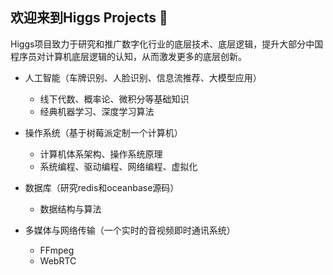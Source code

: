 ## 欢迎来到Higgs Projects 👋

Higgs项目致力于研究和推广数字化行业的底层技术、底层逻辑，提升大部分中国程序员对计算机底层逻辑的认知，从而激发更多的底层创新。
  
- 人工智能（车牌识别、人脸识别、信息流推荐、大模型应用）
  - 线下代数、概率论、微积分等基础知识
  - 经典机器学习、深度学习算法
    
- 操作系统（基于树莓派定制一个计算机）
  - 计算机体系架构、操作系统原理
  - 系统编程、驱动编程、网络编程、虚拟化

- 数据库（研究redis和oceanbase源码）
  - 数据结构与算法

- 多媒体与网络传输（一个实时的音视频即时通讯系统）
  - FFmpeg
  - WebRTC
